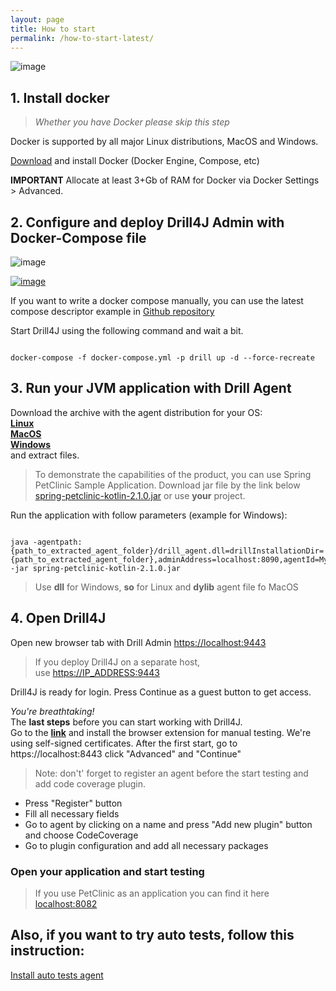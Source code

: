 ```yaml
---
layout: page
title: How to start
permalink: /how-to-start-latest/
---
```


![image](/assets/img/d4j_img_install_steps.png)


## 1. Install docker 
> _Whether you have Docker please skip this step_

Docker is supported by all major Linux distributions, MacOS and Windows.

[Download](https://www.docker.com/community-edition) and install Docker (Docker Engine, Compose, etc) 


**IMPORTANT** Allocate at least 3+Gb of RAM for Docker via Docker Settings > Advanced. 

## 2. Configure and deploy Drill4J Admin with Docker-Compose file

![image](/assets/img/d4j_img_download_docker_1.png)
<p><a href="/assets/files/docker-compose.yml" download><img src="/assets/img/d4j_img_download_docker_2.png" alt="image" /></a></p>


If you want to write a docker compose manually, you can use the latest compose descriptor example in [Github repository](https://github.com/Drill4J/drill4j.github.io/blob/master/assets/files/docker-compose-latest.yml)

Start Drill4J using the following command and wait a bit.
```console

docker-compose -f docker-compose.yml -p drill up -d --force-recreate

```

## 3. Run your JVM application with Drill Agent

Download the archive with the agent distribution for your OS:  
[**Linux**](https://oss.jfrog.org/artifactory/oss-release-local/com/epam/drill/drill-agent-linuxX64/0.3.0/)    
[**MacOS**](https://oss.jfrog.org/artifactory/oss-release-local/com/epam/drill/drill-agent-macosX64/0.3.0/)    
[**Windows**](https://oss.jfrog.org/artifactory/oss-release-local/com/epam/drill/drill-agent-mingwX64/0.3.0/)  
  and extract files.

>To demonstrate the capabilities of the product, you can use Spring PetClinic Sample Application.
>Download jar file by the link below [spring-petclinic-kotlin-2.1.0.jar](/assets/files/spring-petclinic-kotlin-2.1.0.jar)
>or use **your** project.


Run the application with follow parameters (example for Windows):
```console

java -agentpath:{path_to_extracted_agent_folder}/drill_agent.dll=drillInstallationDir={path_to_extracted_agent_folder},adminAddress=localhost:8090,agentId=MyIncredibleAgent -jar spring-petclinic-kotlin-2.1.0.jar  

```
> Use **dll** for Windows, **so** for Linux and **dylib** agent file fo MacOS

## 4. Open Drill4J
Open new browser tab with Drill Admin [https://localhost:9443](https://localhost:9443)
>If you deploy Drill4J on a separate host, use [https://IP_ADDRESS:9443](https://IP_ADDRESS:9443) 
 
Drill4J is ready for login. Press Continue as a guest button to get access.

_You're breathtaking!_  
The **last steps** before you can start working with Drill4J.  
Go to the [**link**](https://chrome.google.com/webstore/detail/drill4j-browser-extension/lhlkfdlgddnmbhhlcopcliflikibeplm?hl=ru) and install the browser extension for manual testing.
We're using self-signed certificates. After the first start, go to https://localhost:8443 click "Advanced" and "Continue"

> Note: don't' forget to register an agent before the start testing and add code coverage plugin.  
  * Press "Register" button  
  * Fill all necessary fields  
  * Go to agent by clicking on a name and press "Add new plugin" button and choose CodeCoverage
  * Go to plugin configuration and add all necessary packages
  
### Open your application and start testing   
> If you use PetClinic as an application you can find it here [localhost:8082](http://localhost:8082)


## Also, if you want to try auto tests, follow this instruction:
[Install auto tests agent](/auto-tests-agent-guide/)

